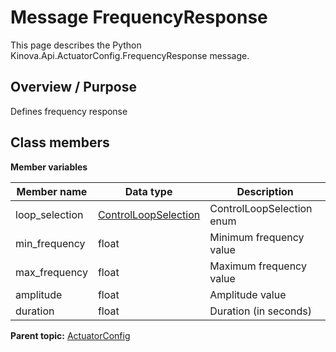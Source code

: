 # Message FrequencyResponse

This page describes the Python Kinova.Api.ActuatorConfig.FrequencyResponse message.

## Overview / Purpose

Defines frequency response

## Class members

 **Member variables** 

|Member name|Data type|Description|
|-----------|---------|-----------|
|loop\_selection| [ControlLoopSelection](enm_ActuatorConfig_ControlLoopSelection.md#)|ControlLoopSelection enum|
|min\_frequency|float|Minimum frequency value|
|max\_frequency|float|Maximum frequency value|
|amplitude|float|Amplitude value|
|duration|float|Duration \(in seconds\)|

**Parent topic:** [ActuatorConfig](../references/summary_ActuatorConfig.md)

